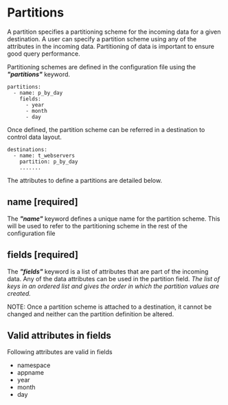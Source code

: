 # Partitions

A partition specifies a partitioning scheme for the incoming data for a given destination. A user can specify a partition scheme using any of the attributes in the incoming data. Partitioning of data is important to ensure good query performance. 

Partitioning schemes are defined in the configuration file using the _**"partitions"**_ keyword. 

```text
partitions:
  - name: p_by_day
    fields:
      - year
      - month
      - day
```

Once defined, the partition scheme can be referred in a destination to control data layout.

```text
destinations:
  - name: t_webservers
    partition: p_by_day
    .......
```

The attributes to define a partitions are detailed below.

## name \[required\]

The _**"name"**_ keyword defines a unique name for the partition scheme. This will be used to refer to the partitioning scheme in the rest of the configuration file

## fields \[required\]

The _**"fields"**_ keyword is a list of attributes that are part of the incoming data. Any of the data attributes can be used in the partition field. _The list of keys in an ordered list and gives the order in which the partition values are created._

NOTE: Once a partition scheme is attached to a destination, it cannot be changed and neither can the partition definition be altered.

## Valid attributes in fields

Following attributes are valid in fields

* namespace
* appname
* year
* month
* day



